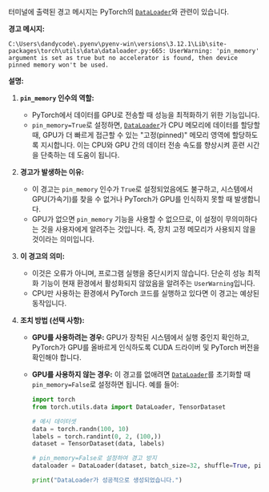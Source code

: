 터미널에 출력된 경고 메시지는 PyTorch의 [`DataLoader`](C:\Users\dandycode.pyenv\pyenv-win\versions\3.12.1\Lib\site-packages\torch\utils\data\dataloader.py:665)와 관련이 있습니다.

**경고 메시지:**

```
C:\Users\dandycode\.pyenv\pyenv-win\versions\3.12.1\Lib\site-packages\torch\utils\data\dataloader.py:665: UserWarning: 'pin_memory' argument is set as true but no accelerator is found, then device pinned memory won't be used.
```

**설명:**

1.  **`pin_memory` 인수의 역할:**

    - PyTorch에서 데이터를 GPU로 전송할 때 성능을 최적화하기 위한 기능입니다.
    - `pin_memory=True`로 설정하면, [`DataLoader`](C:\Users\dandycode.pyenv\pyenv-win\versions\3.12.1\Lib\site-packages\torch\utils\data\dataloader.py)가 CPU 메모리에 데이터를 할당할 때, GPU가 더 빠르게 접근할 수 있는 "고정(pinned)" 메모리 영역에 할당하도록 지시합니다. 이는 CPU와 GPU 간의 데이터 전송 속도를 향상시켜 훈련 시간을 단축하는 데 도움이 됩니다.

2.  **경고가 발생하는 이유:**

    - 이 경고는 `pin_memory` 인수가 `True`로 설정되었음에도 불구하고, 시스템에서 GPU(가속기)를 찾을 수 없거나 PyTorch가 GPU를 인식하지 못할 때 발생합니다.
    - GPU가 없으면 `pin_memory` 기능을 사용할 수 없으므로, 이 설정이 무의미하다는 것을 사용자에게 알려주는 것입니다. 즉, 장치 고정 메모리가 사용되지 않을 것이라는 의미입니다.

3.  **이 경고의 의미:**

    - 이것은 오류가 아니며, 프로그램 실행을 중단시키지 않습니다. 단순히 성능 최적화 기능이 현재 환경에서 활성화되지 않았음을 알려주는 `UserWarning`입니다.
    - CPU만 사용하는 환경에서 PyTorch 코드를 실행하고 있다면 이 경고는 예상된 동작입니다.

4.  **조치 방법 (선택 사항):**

    - **GPU를 사용하려는 경우:** GPU가 장착된 시스템에서 실행 중인지 확인하고, PyTorch가 GPU를 올바르게 인식하도록 CUDA 드라이버 및 PyTorch 버전을 확인해야 합니다.
    - **GPU를 사용하지 않는 경우:** 이 경고를 없애려면 [`DataLoader`](C:\Users\dandycode.pyenv\pyenv-win\versions\3.12.1\Lib\site-packages\torch\utils\data\dataloader.py)를 초기화할 때 `pin_memory=False`로 설정하면 됩니다. 예를 들어:

      ```python
      import torch
      from torch.utils.data import DataLoader, TensorDataset

      # 예시 데이터셋
      data = torch.randn(100, 10)
      labels = torch.randint(0, 2, (100,))
      dataset = TensorDataset(data, labels)

      # pin_memory=False로 설정하여 경고 방지
      dataloader = DataLoader(dataset, batch_size=32, shuffle=True, pin_memory=False)

      print("DataLoader가 성공적으로 생성되었습니다.")
      ```
